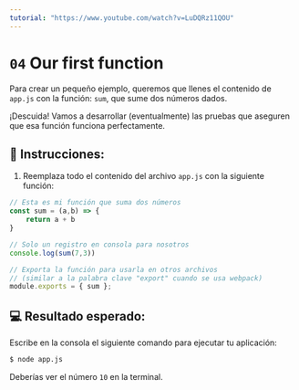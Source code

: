 ```yaml
---
tutorial: "https://www.youtube.com/watch?v=LuDQRz11QOU"
---
```


# `04` Our first function

Para crear un pequeño ejemplo, queremos que llenes el contenido de `app.js` con la función: `sum`, que sume dos números dados. 

¡Descuida! Vamos a desarrollar (eventualmente) las pruebas que aseguren que esa función funciona perfectamente.

## 📝 Instrucciones:

1. Reemplaza todo el contenido del archivo `app.js` con la siguiente función:

```js
// Esta es mi función que suma dos números
const sum = (a,b) => {
    return a + b
}

// Solo un registro en consola para nosotros
console.log(sum(7,3))

// Exporta la función para usarla en otros archivos 
// (similar a la palabra clave "export" cuando se usa webpack)
module.exports = { sum };
```

## 💻 Resultado esperado:

Escribe en la consola el siguiente comando para ejecutar tu aplicación:

```bash
$ node app.js
```

Deberías ver el número `10` en la terminal.
